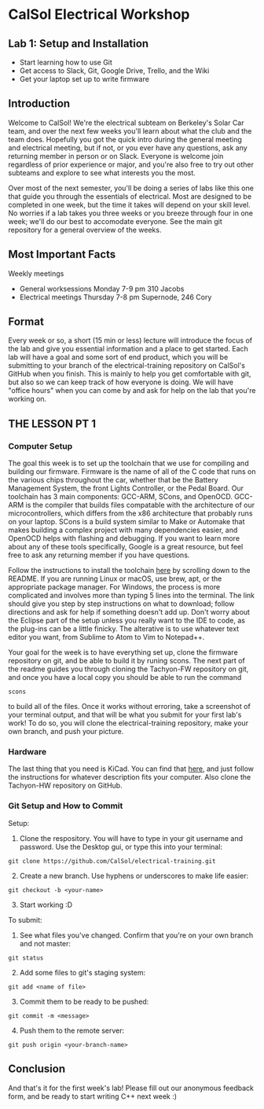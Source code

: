 # CalSol Electrical Workshop
## Lab 1: Setup and Installation
* Start learning how to use Git
* Get access to Slack, Git, Google Drive, Trello, and the Wiki
* Get your laptop set up to write firmware

## Introduction
Welcome to CalSol! We're the electrical subteam on Berkeley's Solar Car team, and over the next few weeks you'll learn about what the club and the team does. Hopefully you got the quick intro during the general meeting and electrical meeting, but if not, or you ever have any questions, ask any returning member in person or on Slack. Everyone is welcome join regardless of prior experience or major, and you're also free to try out other subteams and explore to see what interests you the most.

Over most of the next semester, you'll be doing a series of labs like this one that guide you through the essentials of electrical. Most are designed to be completed in one week, but the time it takes will depend on your skill level. No worries if a lab takes you three weeks or you breeze through four in one week; we'll do our best to accomodate everyone. See the main git repository for a general overview of the weeks.

## Most Important Facts
Weekly meetings
* General worksessions Monday 7-9 pm 310 Jacobs
* Electrical meetings Thursday 7-8 pm Supernode, 246 Cory

## Format
Every week or so, a short (15 min or less) lecture will introduce the focus of the lab and give you essential information and a place to get started. Each lab will have a goal and some sort of end product, which you will be submitting to your branch of the electrical-training repository on CalSol's GitHub when you finish. This is mainly to help you get comfortable with git, but also so we can keep track of how everyone is doing. We will have "office hours" when you can come by and ask for help on the lab that you're working on.

## THE LESSON PT 1
### Computer Setup
The goal this week is to set up the toolchain that we use for compiling and building our firmware. Firmware is the name of all of the C code that runs on the various chips throughout the car, whether that be the Battery Management System, the front Lights Controller, or the Pedal Board. Our toolchain has 3 main components: GCC-ARM, SCons, and OpenOCD. GCC-ARM is the compiler that builds files compatable with the architecture of our microcontrollers, which differs from the x86 architecture that probably runs on your laptop. SCons is a build system similar to Make or Automake that makes building a complex project with many dependencies easier, and OpenOCD helps with flashing and debugging. If you want to learn more about any of these tools specifically, Google is a great resource, but feel free to ask any returning member if you have questions. 

Follow the instructions to install the toolchain [here](https://github.com/CalSol/Tachyon-FW) by scrolling down to the README. If you are running Linux or macOS, use brew, apt, or the appropriate package manager. For Windows, the process is more complicated and involves more than typing 5 lines into the terminal. The link should give you step by step instructions on what to download; follow directions and ask for help if something doesn't add up. Don't worry about the Eclipse part of the setup unless you really want to the IDE to code, as the plug-ins can be a little finicky. The alterative is to use whatever text editor you want, from Sublime to Atom to Vim to Notepad++.
 
Your goal for the week is to have everything set up, clone the firmware repository on git, and be able to build it by runing scons. The next part of the readme guides you through cloning the Tachyon-FW repository on git, and once you have a local copy you should be able to run the command
```
scons
```
to build all of the files. Once it works without erroring, take a screenshot of your terminal output, and that will be what you submit for your first lab's work! To do so, you will clone the electrical-training repository, make your own branch, and push your picture.

### Hardware
The last thing that you need is KiCad. You can find that [here](http://kicad-pcb.org/download/), and just follow the instructions for whatever description fits your computer. Also clone the Tachyon-HW repository on GitHub.


### Git Setup and How to Commit

Setup:
1. Clone the respository. You will have to type in your git username and password. Use the Desktop gui, or type this into your terminal:
```
git clone https://github.com/CalSol/electrical-training.git
```
2. Create a new branch. Use hyphens or underscores to make life easier:
```
git checkout -b <your-name>
```
3. Start working :D

To submit:
1. See what files you've changed. Confirm that you're on your own branch and not master:
```
git status
```
2. Add some files to git's staging system:
```
git add <name of file>
```
3. Commit them to be ready to be pushed:
```
git commit -m <message>
```
4. Push them to the remote server:
```
git push origin <your-branch-name>
```

## Conclusion
And that's it for the first week's lab! Please fill out our anonymous feedback form, and be ready to start writing C++ next week :)
